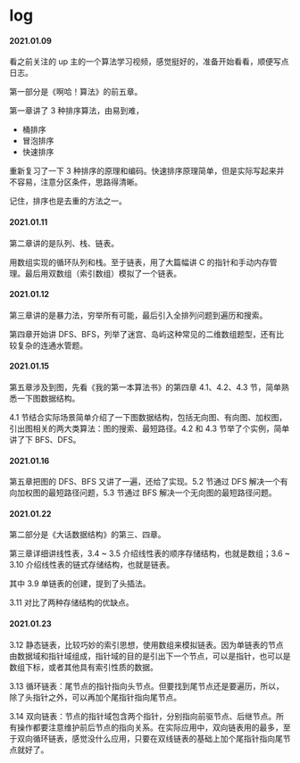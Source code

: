 # log

#### 2021.01.09

看之前关注的 up 主的一个算法学习视频，感觉挺好的，准备开始看看，顺便写点日志。

第一部分是《啊哈！算法》的前五章。

第一章讲了 3 种排序算法，由易到难，

- 桶排序
- 冒泡排序
- 快速排序

重新复习了一下 3 种排序的原理和编码。快速排序原理简单，但是实际写起来并不容易，注意分区条件，思路得清晰。

记住，排序也是去重的方法之一。


#### 2021.01.11

第二章讲的是队列、栈、链表。

用数组实现的循环队列和栈。至于链表，用了大篇幅讲 C 的指针和手动内存管理。最后用双数组（索引数组）模拟了一个链表。


#### 2021.01.12

第三章讲的是暴力法，穷举所有可能，最后引入全排列问题到遍历和搜索。

第四章开始讲 DFS、BFS，列举了迷宫、岛屿这种常见的二维数组题型，还有比较复杂的连通水管题。


#### 2021.01.15

第五章涉及到图，先看《我的第一本算法书》的第四章 4.1、4.2、4.3 节，简单熟悉一下图数据结构。

4.1 节结合实际场景简单介绍了一下图数据结构，包括无向图、有向图、加权图，引出图相关的两大类算法：图的搜索、最短路径。4.2 和 4.3 节举了个实例，简单讲了下 BFS、DFS。


#### 2021.01.16

第五章把图的 DFS、BFS 又讲了一遍，还给了实现。5.2 节通过 DFS 解决一个有向加权图的最短路径问题，5.3 节通过 BFS 解决一个无向图的最短路径问题。


#### 2021.01.22

第二部分是《大话数据结构》的第三、四章。

第三章详细讲线性表，3.4 ~ 3.5 介绍线性表的顺序存储结构，也就是数组；3.6 ~ 3.10 介绍线性表的链式存储结构，也就是链表。

其中 3.9 单链表的创建，提到了头插法。

3.11 对比了两种存储结构的优缺点。


#### 2021.01.23

3.12 静态链表，比较巧妙的索引思想，使用数组来模拟链表。因为单链表的节点由数据域和指针域组成，指针域的目的是引出下一个节点，可以是指针，也可以是数组下标，或者其他具有索引性质的数据。

3.13 循环链表：尾节点的指针指向头节点。但要找到尾节点还是要遍历，所以，除了头指针之外，可以再加个尾指针指向尾节点。

3.14 双向链表：节点的指针域包含两个指针，分别指向前驱节点、后继节点。所有操作都要注意维护前后节点的指向关系。在实际应用中，双向链表用的最多，至于双向循环链表，感觉没什么应用，只要在双线链表的基础上加个尾指针指向尾节点就好了。

